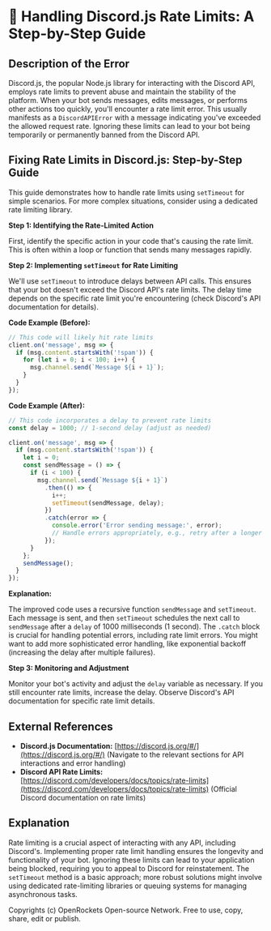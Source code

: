 # 🐞 Handling Discord.js Rate Limits: A Step-by-Step Guide


## Description of the Error

Discord.js, the popular Node.js library for interacting with the Discord API, employs rate limits to prevent abuse and maintain the stability of the platform.  When your bot sends messages, edits messages, or performs other actions too quickly, you'll encounter a rate limit error. This usually manifests as a `DiscordAPIError` with a message indicating you've exceeded the allowed request rate.  Ignoring these limits can lead to your bot being temporarily or permanently banned from the Discord API.

## Fixing Rate Limits in Discord.js: Step-by-Step Guide

This guide demonstrates how to handle rate limits using `setTimeout` for simple scenarios. For more complex situations, consider using a dedicated rate limiting library.

**Step 1: Identifying the Rate-Limited Action**

First, identify the specific action in your code that's causing the rate limit. This is often within a loop or function that sends many messages rapidly.

**Step 2: Implementing `setTimeout` for Rate Limiting**

We'll use `setTimeout` to introduce delays between API calls.  This ensures that your bot doesn't exceed the Discord API's rate limits. The delay time depends on the specific rate limit you're encountering (check Discord's API documentation for details).

**Code Example (Before):**

```javascript
// This code will likely hit rate limits
client.on('message', msg => {
  if (msg.content.startsWith('!spam')) {
    for (let i = 0; i < 100; i++) {
      msg.channel.send(`Message ${i + 1}`);
    }
  }
});
```

**Code Example (After):**

```javascript
// This code incorporates a delay to prevent rate limits
const delay = 1000; // 1-second delay (adjust as needed)

client.on('message', msg => {
  if (msg.content.startsWith('!spam')) {
    let i = 0;
    const sendMessage = () => {
      if (i < 100) {
        msg.channel.send(`Message ${i + 1}`)
          .then(() => {
            i++;
            setTimeout(sendMessage, delay);
          })
          .catch(error => {
            console.error('Error sending message:', error);
            // Handle errors appropriately, e.g., retry after a longer delay
          });
      }
    };
    sendMessage();
  }
});

```

**Explanation:**

The improved code uses a recursive function `sendMessage` and `setTimeout`. Each message is sent, and then `setTimeout` schedules the next call to `sendMessage` after a `delay` of 1000 milliseconds (1 second).  The `.catch` block is crucial for handling potential errors, including rate limit errors. You might want to add more sophisticated error handling, like exponential backoff (increasing the delay after multiple failures).

**Step 3:  Monitoring and Adjustment**

Monitor your bot's activity and adjust the `delay` variable as necessary.  If you still encounter rate limits, increase the delay.  Observe Discord's API documentation for specific rate limit details.


## External References

* **Discord.js Documentation:** [https://discord.js.org/#/](https://discord.js.org/#/) (Navigate to the relevant sections for API interactions and error handling)
* **Discord API Rate Limits:** [https://discord.com/developers/docs/topics/rate-limits](https://discord.com/developers/docs/topics/rate-limits) (Official Discord documentation on rate limits)


## Explanation

Rate limiting is a crucial aspect of interacting with any API, including Discord's. Implementing proper rate limit handling ensures the longevity and functionality of your bot. Ignoring these limits can lead to your application being blocked, requiring you to appeal to Discord for reinstatement.  The `setTimeout` method is a basic approach; more robust solutions might involve using dedicated rate-limiting libraries or queuing systems for managing asynchronous tasks.


Copyrights (c) OpenRockets Open-source Network. Free to use, copy, share, edit or publish.

